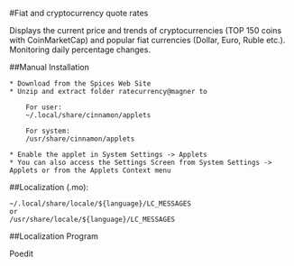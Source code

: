 #Fiat and cryptocurrency quote rates

Displays the current price and trends of cryptocurrencies (TOP 150 coins with CoinMarketCap) and popular fiat currencies (Dollar, Euro, Ruble etc.). Monitoring daily percentage changes.


##Manual Installation

	* Download from the Spices Web Site
	* Unzip and extract folder ratecurrency@magner to
	
		For user:
		~/.local/share/cinnamon/applets

		For system:
		/usr/share/cinnamon/applets
		
	* Enable the applet in System Settings -> Applets
	* You can also access the Settings Screen from System Settings -> Applets or from the Applets Context menu

##Localization (.mo):

	~/.local/share/locale/${language}/LC_MESSAGES
	or
	/usr/share/locale/${language}/LC_MESSAGES

##Localization Program

Poedit
